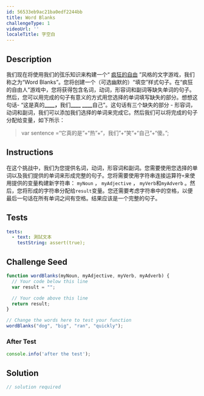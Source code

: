 ```yaml
---
id: 56533eb9ac21ba0edf2244bb
title: Word Blanks
challengeType: 1
videoUrl: ''
localeTitle: 字空白
---
```


## Description
<section id="description">我们现在将使用我们的弦乐知识来构建一个“ <a href="https://en.wikipedia.org/wiki/Mad_Libs" target="_blank">疯狂的自由</a> ”风格的文字游戏，我们称之为“Word Blanks”。您将创建一个（可选幽默的）“填空”样式句子。在“疯狂的自由人”游戏中，您将获得包含名词，动词，形容词和副词等缺失单词的句子。然后，您可以用完成的句子有意义的方式用您选择的单词填写缺失的部分。想想这句话- “这是真的<strong>____，</strong>我们<strong>____</strong> <strong>____</strong>自己”。这句话有三个缺失的部分 - 形容词，动词和副词，我们可以添加我们选择的单词来完成它。然后我们可以将完成的句子分配给变量，如下所示： <blockquote> var sentence =“它真的是”+“热”+“，我们”+“笑”+“自己”+“傻。”; </blockquote></section>

## Instructions
<section id="instructions">在这个挑战中，我们为您提供名词，动词，形容词和副词。您需要使用您选择的单词以及我们提供的单词来形成完整的句子。您将需要使用字符串连接运算符<code>+</code>来使用提供的变量构建新字符串： <code>myNoun</code> ， <code>myAdjective</code> ， <code>myVerb</code>和<code>myAdverb</code> 。然后，您将形成的字符串分配给<code>result</code>变量。您还需要考虑字符串中的空格，以便最后一句话在所有单词之间有空格。结果应该是一个完整的句子。 </section>

## Tests
<section id='tests'>

```yml
tests:
  - text: 測試文本
    testString: assert(true);

```

</section>

## Challenge Seed
<section id='challengeSeed'>

<div id='js-seed'>

```js
function wordBlanks(myNoun, myAdjective, myVerb, myAdverb) {
  // Your code below this line
  var result = "";

  // Your code above this line
  return result;
}

// Change the words here to test your function
wordBlanks("dog", "big", "ran", "quickly");

```

</div>


### After Test
<div id='js-teardown'>

```js
console.info('after the test');
```

</div>

</section>

## Solution
<section id='solution'>

```js
// solution required
```
</section>

